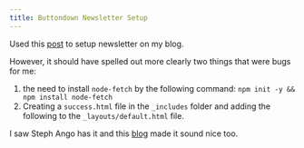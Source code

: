 ```yaml
---
title: Buttondown Newsletter Setup
---
```


Used this [post](https://buttondown.com/blog/netlify) to setup newsletter on my blog.

However, it should have spelled out more clearly two things that were bugs for me:
1. the need to install `node-fetch` by the following command: `npm init -y && npm install node-fetch`
2. Creating a `success.html` file in the `_includes` folder and adding the following to the `_layouts/default.html` file.

I saw Steph Ango has it and this [blog](https://michaelsoolee.com/buttondown-newsletter-5-reasons/) made it sound nice too.